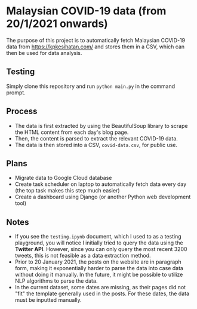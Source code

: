 # Malaysian COVID-19 data (from 20/1/2021 onwards)

The purpose of this project is to automatically fetch Malaysian COVID-19 data from https://kpkesihatan.com/ and stores them in a CSV, 
which can then be used for data analysis.

## Testing

Simply clone this repository and run ```python main.py``` in the command prompt.

## Process
- The data is first extracted by using the BeautifulSoup library to
scrape the HTML content from each day's blog page.
- Then, the content is parsed to extract the relevant COVID-19 data.
- The data is then stored into a CSV, ```covid-data.csv```, for public use.

## Plans
- Migrate data to Google Cloud database
- Create task scheduler on laptop to automatically fetch data every day (the
top task makes this step much easier)
- Create a dashboard using Django (or another Python web development tool)

## Notes
- If you see the ```testing.ipynb``` document, which I used to as a testing
playground, you will notice I initially tried to query
the data using the **Twitter API**. However, since you can only query the most recent
3200 tweets, this is not feasible as a data extraction method.
- Prior to 20 January 2021, the posts on the website are in paragraph form, making it
exponentially harder to parse the data into case data without doing it manually. 
In the future, it might be possible to utilize NLP algorithms to parse the data.
- In the current dataset, some dates are missing, as their pages did not "fit" the
template generally used in the posts. For these dates, the data must be inputted manually.
